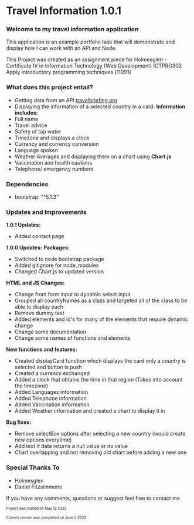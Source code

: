 # Travel Information 1.0.1
 
### Welcome to my travel information application

This application is an example portfolio task that will demonstrate and display how I can work with an API and Node.

This Project was created as an assignment piece for Holmesglen - Certificate IV in Information Technology (Web Development) ICTPRG302 Apply introductory programming techniques [11091]

### What does this project entail?
- Getting data from an API [travelbriefing.org](https://travelbriefing.org/api)
- Displaying the information of a selected country in a card: 
**Information includes:**
- Full name
- Travel advice
- Safety of tap water
- Timezone and displays a clock 
- Currency and currency conversion
- Language spoken
- Weather Averages and displaying them on a chart using **Chart.js**
- Vaccination and health cautions
- Telephone/ emergency numbers

### Dependencies
- bootstrap: "^5.1.3"

### Updates and Improvements
**1.0.1 Updates:**
- Added contact page

**1.0.0 Updates:**
**Packages:**
- Switched to node bootstrap package
- Added gitignore for node_modules
- Changed Chart.js to updated version

**HTML and JS Changes:**
- Change from form input to dynamic select input
- Grouped all countryNames as a class and targeted all of the class to be able to display each
- Remove dummy text
- Added elements and id's for many of the elements that require dynamic change
- Change some documentation
- Change some names of functions and elements

**New functions and features:**
- Created displayCard function which displays the card only a country is selected and button is push
- Created a currency exchanged
- Added a clock that obtains the time in that region (Takes into account the timezone)
- Added Languages information
- Added Telephone information
- Added Vaccination information
- Added Weather information and created a chart to display it in

**Bug fixes:**
- Remove selectBox options after selecting a new country (would create new options everytime)
- Add text if data returns a null value or no value
- Chart overlapping and not removing old chart before adding a new one

### Special Thanks To
- Holmesglen
- Daniel Fitzsimmons

If you have any comments, questions or suggest feel free to contact me

<sub><sup>Project was started on May 12 2022</sub></sup>

<sub><sup>Current version was completed on June 5 2022</sub></sup>